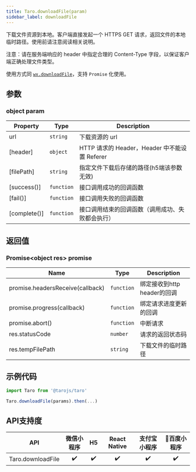 ```yaml
---
title: Taro.downloadFile(param)
sidebar_label: downloadFile
---
```


下载文件资源到本地。客户端直接发起一个 HTTPS GET 请求，返回文件的本地临时路径。使用前请注意阅读相关说明。

注意：请在服务端响应的 header 中指定合理的 Content-Type 字段，以保证客户端正确处理文件类型。

使用方式同 [`wx.downloadFile`](https://developers.weixin.qq.com/miniprogram/dev/api/wx.downloadFile.html)，支持 `Promise` 化使用。

## 参数

### object param

| Property | Type | Description |
| --- | --- | --- |
| url | <code>string</code> | 下载资源的 url |
| [header] | <code>object</code> | HTTP 请求的 Header，Header 中不能设置 Referer |
| [filePath] | <code>string</code> | 指定文件下载后存储的路径(h5端该参数无效) |
| [success()] | <code>function</code> | 接口调用成功的回调函数 |
| [fail()] | <code>function</code> | 接口调用失败的回调函数 |
| [complete()] | <code>function</code> | 接口调用结束的回调函数（调用成功、失败都会执行） |

## 返回值

### Promise&lt;object res&gt; promise

| Name | Type | Description |
| --- | --- | --- |
| promise.headersReceive(callback) | <code>function</code> | 绑定接收到http header的回调 |
| promise.progress(callback) | <code>function</code> | 绑定请求进度更新的回调 |
| promise.abort() | <code>function</code> | 中断请求 |
| res.statusCode | <code>number</code> | 请求的返回状态码 |
| res.tempFilePath | <code>string</code> | 下载文件的临时路径 |

## 示例代码

```jsx
import Taro from '@tarojs/taro'

Taro.downloadFile(params).then(...)
```


## API支持度


| API | 微信小程序 | H5 | React Native | 支付宝小程序 | 百度小程序 |
| :-: | :-: | :-: | :-: | :-: | :-: |
| Taro.downloadFile | ✔️ | ✔️ | ✔️ | ✔️ | ✔️ |

